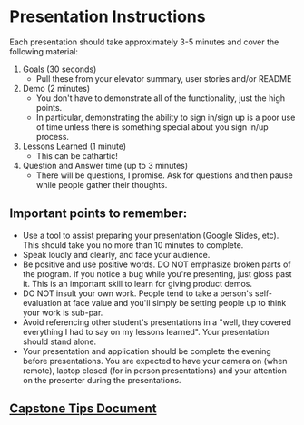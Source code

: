 # Presentation Instructions

Each presentation should take approximately 3-5 minutes and cover the following material:

1. Goals (30 seconds)
    * Pull these from your elevator summary, user stories and/or README
2. Demo (2 minutes)
    * You don't have to demonstrate all of the functionality, just the high points.
    * In particular, demonstrating the ability to sign in/sign up is a poor use of time unless there is something special about you sign in/up process.
3. Lessons Learned (1 minute)
    * This can be cathartic!
4. Question and Answer time (up to 3 minutes)
    * There will be questions, I promise.  Ask for questions and then pause while people gather their thoughts.

## Important points to remember:
- Use a tool to assist preparing your presentation (Google Slides, etc). This should take you no more than 10 minutes to complete.
- Speak loudly and clearly, and face your audience.
- Be positive and use positive words. DO NOT emphasize broken parts of the program. If you notice a bug while you're presenting, just gloss past it. This is an important skill to learn for giving product demos.
- DO NOT insult your own work. People tend to take a person's self-evaluation at face value and you'll simply be setting people up to think your work is sub-par.
- Avoid referencing other student's presentations in a "well, they covered everything I had to say on my lessons learned". Your presentation should stand alone.
- Your presentation and application should be complete the evening before presentations. You are expected to have your camera on (when remote), laptop closed (for in person presentations) and your attention on the presenter during the presentations.

## [Capstone Tips Document](https://docs.google.com/document/d/1QNOeCBsw4tMSl-5xp1nF65Z8Ot0FqZBrJYXu_Nsa_Uc/edit)

